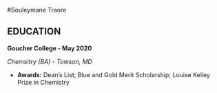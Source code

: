 #Souleymane Traore
## EDUCATION

**Goucher College - May 2020**

*Chemsitry (BA) - Towson, MD*

- **Awards:** Dean’s List; Blue and Gold Merit Scholarship; Louise Kelley Prize in Chemistry
